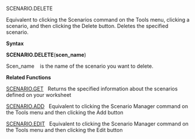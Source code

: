 SCENARIO.DELETE

Equivalent to clicking the Scenarios command on the Tools menu, clicking
a scenario, and then clicking the Delete button. Deletes the specified
scenario.

**Syntax**

**SCENARIO.DELETE**(**scen\_name**)

Scen\_name    is the name of the scenario you want to delete.

**Related Functions**

[SCENARIO.GET](SCENARIO.GET.md)   Returns the specified information about the scenarios
defined on your worksheet

[SCENARIO.ADD](SCENARIO.ADD.md)   Equivalent to clicking the Scenario Manager command on
the Tools menu and then clicking the Add button

[SCENARIO.EDIT](SCENARIO.EDIT.md)   Equivalent to clicking the Scenario Manager command on
the Tools menu and then clicking the Edit button


